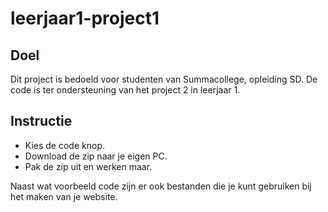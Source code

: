 # leerjaar1-project1

## Doel

Dit project is bedoeld voor studenten van Summacollege, opleiding SD. De code is ter ondersteuning van het project 2 in leerjaar 1.

## Instructie

- Kies de code knop.
- Download de zip naar je eigen PC.
- Pak de zip uit en werken maar.

Naast wat voorbeeld code zijn er ook bestanden die je kunt gebruiken bij het maken van je website.
